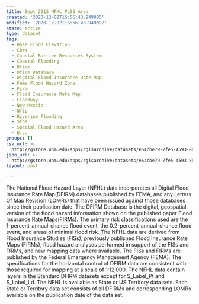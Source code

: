 ```yaml
---
title: Sept 2013 NFHL PLSS Area
created: '2020-12-02T16:56:43.949085'
modified: '2020-12-02T16:56:43.949092'
state: active
type: dataset
tags:
  - Base Flood Elevation
  - Cbrs
  - Coastal Barrier Resources System
  - Coastal Flooding
  - Dfirm
  - Dfirm Database
  - Digital Flood Insurance Rate Map
  - Fema Flood Hazard Zone
  - Firm
  - Flood Insurance Rate Map
  - Floodway
  - New Mexcio
  - Nfip
  - Riverine Flooding
  - Sfha
  - Special Flood Hazard Area
  - U.s.
groups: []
csv_url: >-
  http://gstore.unm.edu/apps/rgisarchive/datasets/e64cbe79-7fe5-4593-8b57-c2fccd4f3cfc/S_PLSS_Ar.derived.csv
json_url: >-
  http://gstore.unm.edu/apps/rgisarchive/datasets/e64cbe79-7fe5-4593-8b57-c2fccd4f3cfc/S_PLSS_Ar.derived.json
layout: post

---
```

 The National Flood Hazard Layer (NFHL) data incorporates all Digital Flood
                Insurance Rate Map(DFIRM) databases published by FEMA, and any Letters Of Map
                Revision (LOMRs) that have been issued against those databases since their
                publication date. The DFIRM Database is the digital, geospatial version of the flood
                hazard information shown on the published paper Flood Insurance Rate Maps(FIRMs).
                The primary risk classifications used are the 1-percent-annual-chance flood event,
                the 0.2-percent-annual-chance flood event, and areas of minimal flood risk. The NFHL
                data are derived from Flood Insurance Studies (FISs), previously published Flood
                Insurance Rate Maps (FIRMs), flood hazard analyses performed in support of the FISs
                and FIRMs, and new mapping data where available. The FISs and FIRMs are published by
                the Federal Emergency Management Agency (FEMA). The specifications for the
                horizontal control of DFIRM data are consistent with those required for mapping at a
                scale of 1:12,000. The NFHL data contain layers in the Standard DFIRM datasets
                except for S_Label_Pt and S_Label_Ld. The NFHL is available as State or US Territory
                data sets. Each State or Territory data set consists of all DFIRMs and corresponding
                LOMRs available on the publication date of the data set. 
